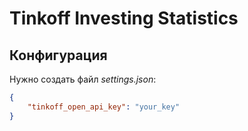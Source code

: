 Tinkoff Investing Statistics
============================

## Конфигурация
Нужно создать файл *settings.json*:
```json
{
    "tinkoff_open_api_key": "your_key"
}
```
